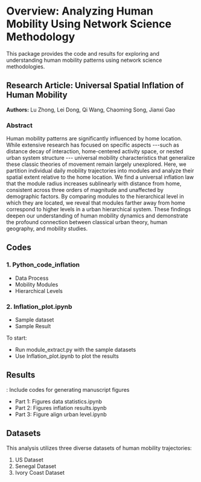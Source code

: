 <h1>Overview: Analyzing Human Mobility Using Network Science Methodology</h1>
<p>This package provides the code and results for exploring and understanding human mobility patterns using network science methodologies.</p>

<h2>Research Article: Universal Spatial Inflation of Human Mobility</h2>
<strong>Authors:</strong> Lu Zhong, Lei Dong, Qi Wang, Chaoming Song, Jianxi Gao
<h3>Abstract</h3>
<p>Human mobility patterns are significantly influenced by home location. While extensive research has focused on specific aspects ---such as distance decay of interaction, home-centered activity space, or nested urban system structure --- universal mobility characteristics that generalize these classic theories of movement remain largely unexplored. Here, we partition individual daily mobility trajectories into modules and analyze their spatial extent relative to the home location. We find a universal inflation law that the module radius increases sublinearly with distance from home, consistent across three orders of magnitude and unaffected by demographic factors. By comparing modules to the hierarchical level in which they are located, we reveal that modules farther away from home correspond to higher levels in a urban hierarchical system. These findings deepen our understanding of human mobility dynamics and demonstrate the profound connection between classical urban theory, human geography, and mobility studies.</p>

<h2>Codes</h2>
<h3>1. Python_code_inflation</h3>
<ul>
    <li>Data Process</li>
    <li>Mobility Modules</li>
    <li>Hierarchical Levels</li>
</ul>

<h3>2. Inflation_plot.ipynb</h3>
<ul>
    <li>Sample dataset</li>
    <li>Sample Result</li>
</ul>
<p>To start:</p>
<ul>
    <li>Run module_extract.py with the sample datasets</li>
    <li>Use Inflation_plot.ipynb to plot the results</li>
</ul>

<h2>Results</h2>: Include codes for generating manuscript figures
<ul>
    <li>Part 1: Figures data statistics.ipynb</li>
    <li>Part 2: Figures inflation results.ipynb</li>
    <li>Part 3: Figure align urban level.ipynb</li>
</ul>

<h2>Datasets</h2>
<p>This analysis utilizes three diverse datasets of human mobility trajectories:</p>
<ol>
    <li>US Dataset</li>
    <li>Senegal Dataset</li>
    <li>Ivory Coast Dataset</li>
        </ol>
            
